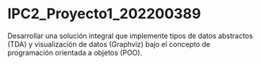 # IPC2_Proyecto1_202200389
Desarrollar una solución integral que implemente tipos de datos abstractos (TDA) y visualización de datos (Graphviz) bajo el concepto de programación orientada a objetos (POO).

